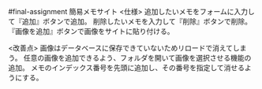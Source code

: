 #final-assignment
簡易メモサイト
<仕様>
追加したいメモをフォームに入力して『追加』ボタンで追加。
削除したいメモを入力して『削除』ボタンで削除。
『画像を追加』ボタンで画像をサイトに貼り付ける。

<改善点>
画像はデータベースに保存できていないためリロードで消えてしまう。
任意の画像を追加できるよう、フォルダを開いて画像を選択させる機能の追加。
メモのインデックス番号を先頭に追加し、その番号を指定して消せるようにする。
